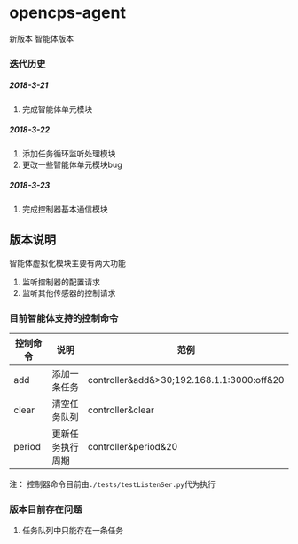 # opencps-agent

新版本 智能体版本

### 迭代历史
##### 2018-3-21  

1. 完成智能体单元模块

##### 2018-3-22

1. 添加任务循环监听处理模块
2. 更改一些智能体单元模块bug

##### 2018-3-23

1. 完成控制器基本通信模块

## 版本说明

智能体虚拟化模块主要有两大功能

1. 监听控制器的配置请求
2. 监听其他传感器的控制请求

### 目前智能体支持的控制命令
|控制命令|说明|范例|
|--------|----|----|
|add|添加一条任务|controller&add&>30;192.168.1.1:3000:off&20|
|clear|清空任务队列|controller&clear|
|period|更新任务执行周期|controller&period&20|

注： 控制器命令目前由`./tests/testListenSer.py`代为执行
 
### 版本目前存在问题
1. 任务队列中只能存在一条任务

